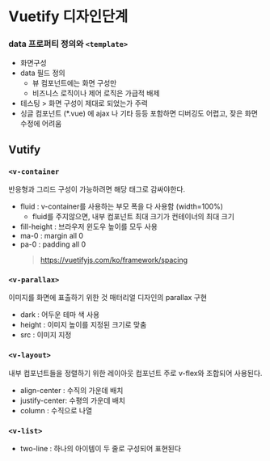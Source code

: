 # Vuetify 디자인단계

### data 프로퍼티 정의와 `<template>`
* 화면구성
* data 필드 정의
	* 뷰 컴포넌트에는 화면 구성만
	* 비즈니스 로직이나 제어 로직은 가급적 배제
* 테스팅 > 화면 구성이 제대로 되었는가 주력
* 싱글 컴포넌트 (*.vue) 에 ajax 나 기타 등등 포함하면 디버깅도 어렵고, 잦은 화면 수정에 어려움

## Vutify 
### `<v-container`
반응형과 그리드 구성이 가능하려면 해당 태그로 감싸야한다.
* fluid : v-container를 사용하는 부모 폭을 다 사용함 (width=100%)
	* fluid를 주지않으면, 내부 컴포넌트 최대 크기가 컨테이너의 최대 크기
* fill-height : 브라우저 윈도우 높이를 모두 사용
* ma-0 : margin all 0
* pa-0 : padding all 0
  > https://vuetifyjs.com/ko/framework/spacing

### `<v-parallax>`
이미지를 화면에 표출하기 위한 것 
매터리얼 디자인의 parallax 구현
* dark : 어두운 테마 색 사용
* height : 이미지 높이를 지정된 크기로 맞춤
* src : 이미지 지정

### `<v-layout>` 
내부 컴포넌트들을 정렬하기 위한 레이아웃 컴포넌트 
주로 v-flex와 조합되어 사용된다.
* align-center : 수직의 가운데 배치 
* justify-center: 수평의 가운데 배치
* column : 수직으로 나열 

### `<v-list>`
* two-line : 하나의 아이템이 두 줄로 구성되어 표현된다
<!--stackedit_data:
eyJoaXN0b3J5IjpbLTgyNTc1NjEyNSw0NTAyNjUyMTFdfQ==
-->